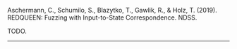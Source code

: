 Aschermann, C., Schumilo, S., Blazytko, T., Gawlik, R., & Holz, T. (2019). REDQUEEN: Fuzzing with Input-to-State Correspondence. NDSS.

TODO.

<hr/>
